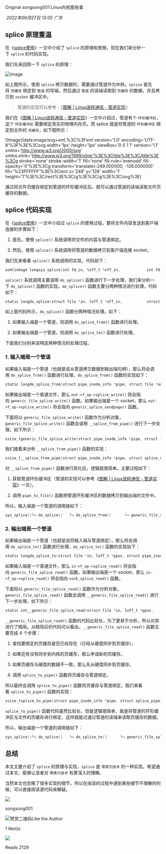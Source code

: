 
Original songsong001 Linux内核那些事

 _2022年09月27日 13:05_ _广东_

## splice 原理重温

在《[splice使用](https://mp.weixin.qq.com/s?__biz=MzA3NzYzODg1OA==&mid=2648466923&idx=1&sn=acf2fb71a960f3831f9b98657b39d4ce&scene=21#wechat_redirect)》一文中介绍了 `splice` 的原理和使用，现在我们来分析一下 `splice` 的代码实现。

我们先来回顾一下 `splice` 的原理：

![Image](https://mmbiz.qpic.cn/mmbiz_jpg/ciab8jTiab9J7urRMyNiaOWPSWzxSibUHQrjuP65XsSGlokb1QZwL2R6MK6YF1hmO1AibRkO9kdHYC60uKLBhnvrdEA/640?wx_fmt=jpeg&tp=wxpic&wxfrom=5&wx_lazy=1&wx_co=1)

如上图所示，使用 `splice` 拷贝数据时，需要通过管道作为中转。`splice` 首先将 `页缓存` 绑定到 `管道` 的写端，然后通过 `管道` 的读端读取到 `页缓存` 的数据，并且拷贝到 `socket` 缓冲区中。

> 管道的实现可以参考：《[图解 | Linux进程通信 - 管道实现](https://mp.weixin.qq.com/s?__biz=MzA3NzYzODg1OA==&mid=2648465715&idx=1&sn=3eaa62f290c02876b412326a5ebb30a6&scene=21#wechat_redirect)》

我们在《[图解 | Linux进程通信 - 管道实现](https://mp.weixin.qq.com/s?__biz=MzA3NzYzODg1OA==&mid=2648465715&idx=1&sn=3eaa62f290c02876b412326a5ebb30a6&scene=21#wechat_redirect)》一文中介绍过，管道有个 `环形缓冲区`，这个 `环形缓冲区` 需要绑定真实的物理内存页。而 splice 就是将管道的 `环形缓冲区` 绑定到文件的 `页缓存`，如下图所示：

![Image](data:image/svg+xml,%3C%3Fxml version='1.0' encoding='UTF-8'%3F%3E%3Csvg width='1px' height='1px' viewBox='0 0 1 1' version='1.1' xmlns='http://www.w3.org/2000/svg' xmlns:xlink='http://www.w3.org/1999/xlink'%3E%3Ctitle%3E%3C/title%3E%3Cg stroke='none' stroke-width='1' fill='none' fill-rule='evenodd' fill-opacity='0'%3E%3Cg transform='translate(-249.000000, -126.000000)' fill='%23FFFFFF'%3E%3Crect x='249' y='126' width='1' height='1'%3E%3C/rect%3E%3C/g%3E%3C/g%3E%3C/svg%3E)

通过将文件页缓存绑定到管道的环形缓冲区后，就可以通过管道的读端读取文件页缓存的数据。

## splice 代码实现

在《[splice使用](https://mp.weixin.qq.com/s?__biz=MzA3NzYzODg1OA==&mid=2648466923&idx=1&sn=acf2fb71a960f3831f9b98657b39d4ce&scene=21#wechat_redirect)》一文中介绍过 `splice` 的使用过程，要将文件内容发送到客户端连接的步骤如下：

1. 首先，使用 `splice()` 系统调用将文件的内容与管道绑定。
    
2. 然后，使用 `splice()` 系统调用将管道的数据拷贝到客户端连接 socket。
    

我们先来看看 `splice()` 系统调用的实现，代码如下：

```c
asmlinkage longsys_splice(int fd_in, loff_t *off_in,            int fd_out, loff_t *off_out,            size_t len, unsigned int flags){    long error;    struct file *in, *out;    int fput_in, fput_out;    ...    error = -EBADF;    in = fget_light(fd_in, &fput_in);            // 1. 获取数据输入方文件对象    if (in) {        if (in->f_mode & FMODE_READ) {            out = fget_light(fd_out, &fput_out); // 2. 获取数据输出方文件对象            if (out) {                if (out->f_mode & FMODE_WRITE)                    // 3. 调用 do_splice() 函数进行下一步操作                    error = do_splice(in, off_in, out, off_out, len, flags);                fput_light(out, fput_out);            }        }        fput_light(in, fput_in);    }    return error;}
```

`splice()` 系统调用主要调用 `do_splice()` 函数进行下一步处理，我们来分析一下 `do_splice()` 函数的实现。`do_splice()` 函数主要分两种情况进行处理，代码如下：

```c
static longdo_splice(struct file *in, loff_t *off_in,           struct file *out, loff_t *off_out,           size_t len, unsigned int flags){    struct pipe_inode_info *pipe;    loff_t offset, *off;    long ret;    // 情况1: 如果输入端是一个管道?    pipe = pipe_info(in->f_path.dentry->d_inode);    if (pipe) {        ...        // 调用 do_splice_from() 函数管道数据拷贝到目标文件句柄        ret = do_splice_from(pipe, out, off, len, flags);        ...        return ret;    }    // 情况2: 如果输出端是一个管道?    pipe = pipe_info(out->f_path.dentry->d_inode);    if (pipe) {        ...        // 调用 do_splice_to() 函数将文件内容与管道绑定        ret = do_splice_to(in, off, pipe, len, flags);        ...        return ret;    }    return -EINVAL;}
```

如上面代码所示，`do_splice()` 函数分两种情况处理，如下：

1. 如果输入端是一个管道，则调用 `do_splice_from()` 函数进行处理。
    
2. 如果输出端是一个管道，则调用 `do_splice_to()` 函数进行处理。
    

下面我们分别来说明这两种情况的处理过程。

### 1. 输入端是一个管道

如果输入端是一个管道（也就是说从管道拷贝数据到输出端句柄），那么将会调用 `do_splice_from()` 函数进行处理，`do_splice_from()` 函数的实现如下：

```c
static longdo_splice_from(struct pipe_inode_info *pipe, struct file *out,               loff_t *ppos, size_t len, unsigned int flags){    ...    return out->f_op->splice_write(pipe, out, ppos, len, flags);}
```

如果输出端是一个普通文件，那么 `out->f_op->splice_write()` 将会指向 `generic_file_splice_write()` 函数。如果输出端是一个 socket，那么 `out->f_op->splice_write()` 将会指向 `generic_splice_sendpage()` 函数。

下面将以 `generic_file_splice_write()` 函数作为分析对象，`generic_file_splice_write()` 函数会调用 `__splice_from_pipe()` 进行下一步处理，如下所示：

```c
ssize_tgeneric_file_splice_write(struct pipe_inode_info *pipe, struct file *out,                          loff_t *ppos, size_t len, unsigned int flags){    ...    ret = __splice_from_pipe(pipe, &sd, pipe_to_file);    ...    return ret;}
```

我们接着来分析 `__splice_from_pipe()` 函数的实现：

```c
ssize_t__splice_from_pipe(struct pipe_inode_info *pipe, struct splice_desc *sd,                   splice_actor *actor){    ...    for (;;) {        if (pipe->nrbufs) {            // 1. 获取管道环形缓冲区            struct pipe_buffer *buf = pipe->bufs + pipe->curbuf;            const struct pipe_buf_operations *ops = buf->ops;            ...            // 2. 把管道环形缓冲区的数据拷贝到输出端文件。            // 其中 actor 指针指向 pipe_to_file() 函数，由 generic_file_splice_write() 函数传入            err = actor(pipe, buf, sd);            if (err <= 0) {                if (!ret && err != -ENODATA)                    ret = err;                break;            }            ...        }        ...    }    ...    return ret;}
```

对 `__splice_from_pipe()` 函数进行简化后，逻辑就很简单。主要过程如下：

1. 获取管道环形缓冲区（管道的实现可以参考《[图解 | Linux进程通信 - 管道实现](https://mp.weixin.qq.com/s?__biz=MzA3NzYzODg1OA==&mid=2648465715&idx=1&sn=3eaa62f290c02876b412326a5ebb30a6&scene=21#wechat_redirect)》一文）。
    
2. 调用 `pipe_to_file()` 函数把管道环形缓冲区的数据拷贝到输出端的文件中。
    

所以，输入端是一个管道的调用链如下：

```c
sys_splice()└→ do_splice()   └→ do_splice_from()      └→ generic_file_splice_write()         └→ __splice_from_pipe()            └→ pipe_to_file()
```

### 2. 输出端是一个管道

如果输出端是一个管道（也就是说将输入端与管道绑定），那么将会调用 `do_splice_to()` 函数进行处理，`do_splice_to()` 函数的实现如下：

```c
static longdo_splice_to(struct file *in, loff_t *ppos, struct pipe_inode_info *pipe,             size_t len, unsigned int flags){    ...    return in->f_op->splice_read(in, ppos, pipe, len, flags);}
```

如果输入端是一个普通文件，那么 `in->f_op->splice_read()` 将会指向 `generic_file_splice_read()` 函数。如果输出端是一个 socket，那么 `in->f_op->splice_read()` 将会指向 `sock_splice_read()` 函数。

下面将以 `generic_file_splice_read()` 函数作为分析对象，`generic_file_splice_read()` 函数会调用 `__generic_file_splice_read()` 进行下一步处理，如下所示：

```c
static int__generic_file_splice_read(struct file *in, loff_t *ppos,                           struct pipe_inode_info *pipe,                           size_t len, unsigned int flags){    ...    struct page *pages[PIPE_BUFFERS];    struct splice_pipe_desc spd = {        .pages = pages,        ...    };    ...    // 1. 查找已经存在页缓存的页面    spd.nr_pages = find_get_pages_contig(mapping, index, nr_pages, pages);    index += spd.nr_pages;    ...    // 2. 如果有些页缓存还不存在，那么申请新的页缓存    while (spd.nr_pages < nr_pages) {        page = find_get_page(mapping, index);        ...        pages[spd.nr_pages++] = page;        index++;    }    // 3. 如果页缓存与硬盘的数据不一致，那么先从硬盘同步到页缓存    for (page_nr = 0; page_nr < nr_pages; page_nr++) {        ...        page = pages[page_nr];        ...        if (!PageUptodate(page)) {            ...            error = mapping->a_ops->readpage(in, page); // 从硬盘读取数据            ...        }        ...        spd.nr_pages++;        index++;    }    ...    // 4. 将页缓存与管道绑定    if (spd.nr_pages)        return splice_to_pipe(pipe, &spd);    return error;}
```

`__generic_file_splice_read()` 函数的代码比较长，为了更易于分析，所以对其进行了精简。从精简后的代码可以看出，`__generic_file_splice_read()` 函数主要完成 4 个步骤：

1. 查找要绑定的页缓存是否已经存在（已经从硬盘同步到页缓存）。
    
2. 如果还有没有同步到内核的页缓存，那么申请新的页缓存。
    
3. 如果页缓存与硬盘的数据不一致，那么先从硬盘同步到页缓存。
    
4. 调用 `splice_to_pipe()` 函数将页缓存与管道绑定。
    

所以最终会调用 `splice_to_pipe()` 函数将页缓存与管道绑定，我们来看看 `splice_to_pipe()` 函数的实现：

```c
ssize_tsplice_to_pipe(struct pipe_inode_info *pipe, struct splice_pipe_desc *spd){    unsigned int spd_pages = spd->nr_pages;    int ret, do_wakeup, page_nr;    ...    for (;;) {        ...        if (pipe->nrbufs < PIPE_BUFFERS) {            // 指向管道环形缓冲区当前位置            int newbuf = (pipe->curbuf + pipe->nrbufs) & (PIPE_BUFFERS - 1);            struct pipe_buffer *buf = pipe->bufs + newbuf;            // 将环形缓冲区与页缓存绑定            buf->page = spd->pages[page_nr];            buf->offset = spd->partial[page_nr].offset;            buf->len = spd->partial[page_nr].len;            buf->private = spd->partial[page_nr].private;            buf->ops = spd->ops;            if (spd->flags & SPLICE_F_GIFT)                buf->flags |= PIPE_BUF_FLAG_GIFT;            pipe->nrbufs++;            page_nr++;            ret += buf->len;            ...            if (pipe->nrbufs < PIPE_BUFFERS)                continue;            break;        }        ...    }    ...    return ret;}
```

`splice_to_pipe()` 函数代码虽然比较长，但是逻辑很简单，就是将管道的环形缓冲区与文件的页缓存进行绑定，这样就能过通过管道的读端来读取页缓存的数据。

所以，输出端是一个管道的调用链如下：

```c
sys_splice()└→ do_splice()   └→ do_splice_to()      └→ generic_file_splice_read()         └→ __generic_file_splice_read()            └→ splice_to_pipe()
```

## 总结

本文主要介绍了 `splice` 的原理与实现，`splice` 是 `零拷贝技术` 的一种实现。希望通过本文，能够让读者对 `零拷贝技术` 有更深入的理解。

当然本文也忽略了很多实现的细节，所以在阅读的过程中遇到某些细节不理解的时候，可以直接阅读源代码来解疑。

  

![](https://mmbiz.qlogo.cn/mmbiz_jpg/3L4ic10JiaFticmDSGL5JOIwYJsxLuKSN4gibA34IIsKqkiaXzqKjLUzuLUpBPbZqLlK8sogSpvicicxNf6Ibwn4SMLXg/0?wx_fmt=jpeg)

songsong001

![赞赏二维码](https://mp.weixin.qq.com/s?__biz=MzA3NzYzODg1OA==&mid=2648466990&idx=1&sn=ab735f1c926d35f885f6835ebe6f5f90&chksm=87663b8bb011b29dc32fdbe41b843369cf8acf705f4ab1d018f4cb4d983ed1733f414c18d3fa&mpshare=1&scene=24&srcid=0927wmtqLYzz2UM6EVcMj7iw&sharer_sharetime=1664269948114&sharer_shareid=8397e53ca255d0bca170c6327d62b9af&key=daf9bdc5abc4e8d0028f86d5c7c6feb69ca7add83264fca5e0460404ff9b6109fbc5c2eba4a53215010a3dc2e4eb133866d684b4b066b77f323264fa761fb473b3cc6754efc9842c0951760bc0cc3b1b114787d25f631dd861696db1c0e3445093d8cd77ea56b1b1826d43a2011db3e295caffb388471e3fdf113c4715aeb022&ascene=14&uin=MTEwNTU1MjgwMw%3D%3D&devicetype=iMac+MacBookAir10%2C1+OSX+OSX+14.6.1+build(23G93)&version=13080710&nettype=WIFI&lang=en&session_us=gh_d1ab94bf8efc&countrycode=CN&fontScale=100&exportkey=n_ChQIAhIQHYqu7Ktss3a5vFpi9ai6VBKUAgIE97dBBAEAAAAAAIjIOZ0UEmIAAAAOpnltbLcz9gKNyK89dVj0EFWRvfWKjfXz3%2BtwMJMtbqOw0ntJ5jnq2UNmTTuKm1tqjEP1jaiWpgCxJNWhbO8tPZh6l%2Fc5PtnpugOdAEN0PNzpCzIvA%2FR%2BTWHClTM2iStMa054OkgJsv8f4P6ZIr3rAq%2BIvCVFxC0ysW6axNY%2F9NQxKdtURpmSgTZS6DNkwFrX9iMljPus26FF4OuDTptFKtsvRVU7zQibGLvxKRmrNxVydFoZ%2FsimKk2YsmY32x4P%2FGxqM4hmEvGT0CJcIh5g6Xqivety3QR51jBVKUxV4fj9lci077%2B%2FaOv0YCWz7UUpkcYCYoi5HrXUj74MPg%3D%3D&acctmode=0&pass_ticket=znvIAeeZjMBGpG5ZUs7vIifC1Lenmh3zj%2BoQFNFFyBfrf00L9r88Thq4QD9HgYAm&wx_header=0)Like the Author

1 like(s)

![](http://wx.qlogo.cn/mmopen/PiajxSqBRaEItd7xO3jwnrNId670almsxlS8JQJK6Izs83ibztSVJ62WAaEianL1fqJF2TTE3zB8ksyialmKnkp4qQ/64)

Reads 2129

​